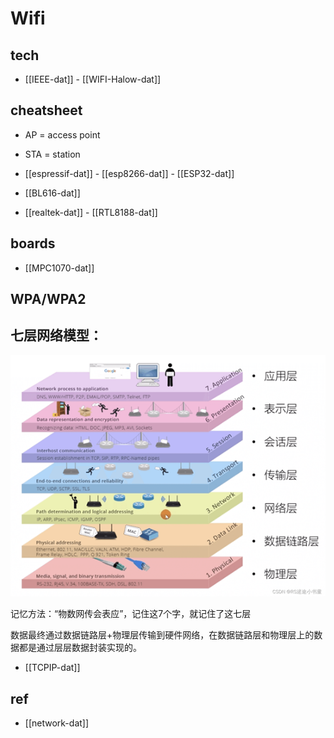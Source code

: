 
# Wifi  

## tech 

- [[IEEE-dat]] - [[WIFI-Halow-dat]]


## cheatsheet 

- AP = access point 
- STA = station 


- [[espressif-dat]] - [[esp8266-dat]] - [[ESP32-dat]] 

- [[BL616-dat]]

- [[realtek-dat]] - [[RTL8188-dat]]

## boards 

- [[MPC1070-dat]]





## WPA/WPA2

## 七层网络模型：

![](2025-07-30-16-42-39.png)

记忆方法：“物数网传会表应”，记住这7个字，就记住了这七层

数据最终通过数据链路层+物理层传输到硬件网络，在数据链路层和物理层上的数据都是通过层层数据封装实现的。

- [[TCPIP-dat]]

## ref 

- [[network-dat]]